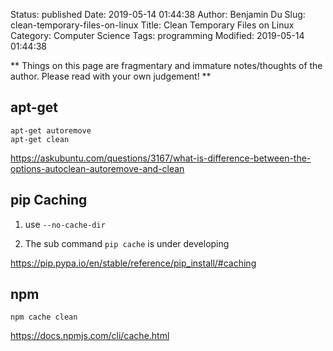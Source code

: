 Status: published
Date: 2019-05-14 01:44:38
Author: Benjamin Du
Slug: clean-temporary-files-on-linux
Title: Clean Temporary Files on Linux
Category: Computer Science
Tags: programming
Modified: 2019-05-14 01:44:38

**
Things on this page are fragmentary and immature notes/thoughts of the author.
Please read with your own judgement!
**


## apt-get

    apt-get autoremove
    apt-get clean

https://askubuntu.com/questions/3167/what-is-difference-between-the-options-autoclean-autoremove-and-clean

## pip Caching

1. use `--no-cache-dir`

2. The sub command `pip cache` is under developing

https://pip.pypa.io/en/stable/reference/pip_install/#caching

## npm 

    npm cache clean

https://docs.npmjs.com/cli/cache.html

